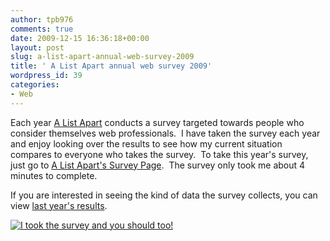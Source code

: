 ```yaml
---
author: tpb976
comments: true
date: 2009-12-15 16:36:18+00:00
layout: post
slug: a-list-apart-annual-web-survey-2009
title: ' A List Apart annual web survey 2009'
wordpress_id: 39
categories:
- Web
---
```


Each year [A List Apart](http://www.alistapart.com) conducts a survey targeted towards people who consider themselves web professionals.  I have taken the survey each year and enjoy looking over the results to see how my current situation compares to everyone who takes the survey.  To take this year's survey, just go to [A List Apart's Survey Page](http://alistapart.com/articles/survey2009).  The survey only took me about 4 minutes to complete.

If you are interested in seeing the kind of data the survey collects, you can view [last year's results](http://www.alistapart.com/articles/findings/).

[![I took the survey and you should too!](http://thetimbanks.com/wp-content/uploads/2009/12/i-took-the-2009-survey.gif)](http://www.alistapart.com/articles/survey2009/)
